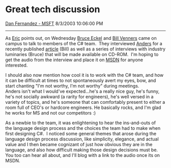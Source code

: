 <div id="page">

# Great tech discussion

[Dan Fernandez -
MSFT](https://social.msdn.microsoft.com/profile/Dan%20Fernandez%20-%20MSFT)
8/3/2003 10:06:00 PM

-----

<div id="content">

As
[Eric](http://blogs.gotdotnet.com/ericgu/PermaLink.aspx/41d80e18-0661-491e-a54c-51a75fb77d13)
points out, on Wednesday [Bruce Eckel](http://mindview.net/WebLog) and
[Bill Venners](http://www.artima.com/weblogs/index.jsp?blogger=bv) came
on campus to talk to members of the C\# team.  They interviewed
[Anders](http://www.wikipedia.org/wiki/Anders_Hejlsberg) for a recently
published [article](http://www.artima.com/intv/csdes.html) (Bill) as
well as a series of interviews with industry luminaries (Bruce) that
will be made available on CD-ROM.  I'm hoping to get the audio from the
interview and place it on [MSDN](http://msdn.microsoft.com/vcsharp/) for
anyone interested. 

I should also now mention how cool it is to work with the C\# team, and
how it can be difficult at times to not spontaneously avert my eyes,
bow, and start chanting "I'm not worthy, I'm not worthy" during
meetings.     
Anders isn't what I would've expected...he's a really nice guy, he's
funny, he's not socially awkward (a rarity for engineers), he's well
versed in a variety of topics, and he's someone that can comfortably
present to either a room full of CEO's or hardcore engineers. He
basically rocks, and I'm glad he works for MS and not our competitors :)

As a newbie to the team, it was enlightening to hear the ins-and-outs of
the language design process and the choices the team had to make when
first designing C\#.  I noticed some general themes that arose during
the language design process discussion, like simplicity, elegance,
and actual value and I then became cognizant of just how obvious they
are in the language, and also how difficult making those design
decisions must be.  You too can hear all about, and I'll blog with a
link to the audio once its on MSDN. 

</div>

</div>
